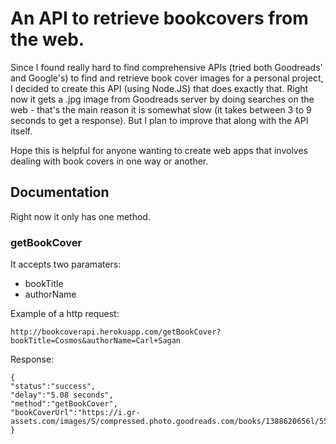 # An API to retrieve bookcovers from the web.

Since I found really hard to find comprehensive APIs (tried both Goodreads' and Google's) to find and retrieve book cover images for a personal project, I decided to create this API (using Node.JS) that does exactly that. Right now it gets a .jpg image from Goodreads server by doing searches on the web - that's the main reason it is somewhat slow (it takes between 3 to 9 seconds to get a response). But I plan to improve that along with the API itself.

Hope this is helpful for anyone wanting to create web apps that involves dealing with book covers in one way or another.

## Documentation

Right now it only has one method.

### getBookCover

It accepts two paramaters:

- bookTitle
- authorName

Example of a http request:

`http://bookcoverapi.herokuapp.com/getBookCover?bookTitle=Cosmos&authorName=Carl+Sagan`

Response:

```
{
"status":"success",
"delay":"5.08 seconds",
"method":"getBookCover",
"bookCoverUrl":"https://i.gr-assets.com/images/S/compressed.photo.goodreads.com/books/1388620656l/55030.jpg"
}
```



